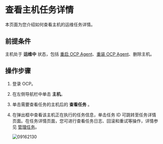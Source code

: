 # 查看主机任务详情

本页面为您介绍如何查看主机的运维任务详情。

## 前提条件

主机处于 **运维中** 状态，包括 [重启 OCP Agent](400.restart-the-ocp-agent.md)、[重装 OCP Agent](500.reinstall-ocp-agent.md)、删除主机。

## 操作步骤

1. 登录 OCP。

2. 在左侧导航栏中单击 **主机**。

3. 单击需要查看任务的主机后的 **查看任务** 。

4. 在弹出框中查看该主机正在执行的任务信息，单击任务 ID 可跳转至任务详情页面。在任务详情页面，您可进行查看任务日志、回滚和重试等操作，详情参见 [管理任务](../1600.system-management-features/600.manage-tasks.md)。

   ![09162130](https://obbusiness-private.oss-cn-shanghai.aliyuncs.com/doc/img/ocp/421/%E6%B7%BB%E5%8A%A0%E4%BB%BB%E5%8A%A1id.png)
